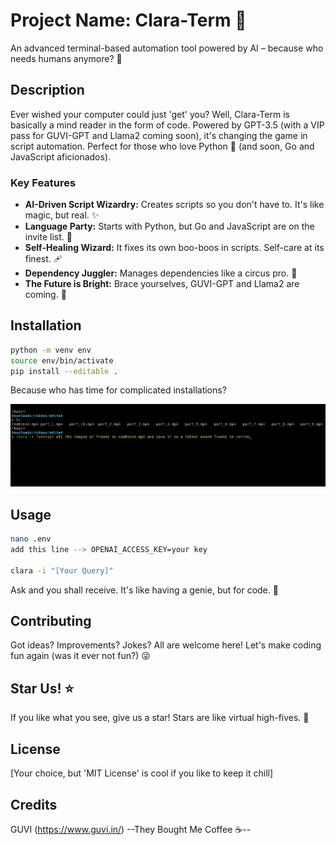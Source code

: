 # Project Name: Clara-Term 🚀
An advanced terminal-based automation tool powered by AI – because who needs humans anymore? 🤖

## Description
Ever wished your computer could just 'get' you? Well, Clara-Term is basically a mind reader in the form of code. Powered by GPT-3.5 (with a VIP pass for GUVI-GPT and Llama2 coming soon), it's changing the game in script automation. Perfect for those who love Python 🐍 (and soon, Go and JavaScript aficionados). 

### Key Features
- **AI-Driven Script Wizardry:** Creates scripts so you don't have to. It's like magic, but real. ✨
- **Language Party:** Starts with Python, but Go and JavaScript are on the invite list. 🎉
- **Self-Healing Wizard:** It fixes its own boo-boos in scripts. Self-care at its finest. 🩹
- **Dependency Juggler:** Manages dependencies like a circus pro. 🎪
- **The Future is Bright:** Brace yourselves, GUVI-GPT and Llama2 are coming. 🌟

## Installation
```bash
python -m venv env
source env/bin/activate
pip install --editable .
```
Because who has time for complicated installations?

![How to install](How.gif)

## Usage
```bash
nano .env
add this line --> OPENAI_ACCESS_KEY=your key

clara -i "[Your Query]"
```
Ask and you shall receive. It's like having a genie, but for code. 🧞

## Contributing
Got ideas? Improvements? Jokes? All are welcome here! Let's make coding fun again (was it ever not fun?) 😜

## Star Us! ⭐
If you like what you see, give us a star! Stars are like virtual high-fives. 🙌

## License
[Your choice, but 'MIT License' is cool if you like to keep it chill]

## Credits
GUVI (https://www.guvi.in/)
--They Bought Me Coffee ☕--
